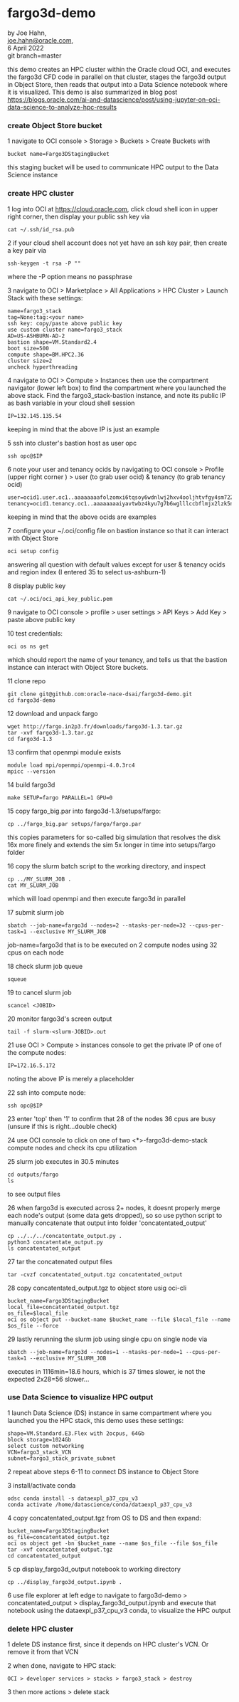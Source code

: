 # fargo3d-demo


by Joe Hahn,<br />
joe.hahn@oracle.com,<br />
6 April 2022<br />
git branch=master

this demo creates an HPC cluster within the Oracle cloud OCI, and executes the fargo3d CFD code in parallel on that cluster, stages the fargo3d output in
Object Store, then reads that output into a Data Science notebook where it is visualized. This demo is also summarized in blog post
https://blogs.oracle.com/ai-and-datascience/post/using-jupyter-on-oci-data-science-to-analyze-hpc-results


### create Object Store bucket

1 navigate to OCI console > Storage > Buckets > Create Buckets with

    bucket name=Fargo3DStagingBucket

this staging bucket will be used to communicate HPC output to the Data Science instance

### create HPC cluster

1 log into OCI at https://cloud.oracle.com, click cloud shell icon in upper right corner, then display your public ssh key via

    cat ~/.ssh/id_rsa.pub

2 if your cloud shell account does not yet have an ssh key pair, then create a key pair via

    ssh-keygen -t rsa -P ""

where the -P option means no passphrase

3 navigate to OCI > Marketplace > All Applications > HPC Cluster > Launch Stack with these settings:

    name=fargo3_stack
    tag=None:tag:<your name>
    ssh key: copy/paste above public key
    use custom cluster name=fargo3_stack
    AD=US-ASHBURN-AD-2
    bastion shape=VM.Standard2.4
    boot size=500
    compute shape=BM.HPC2.36
    cluster size=2
    uncheck hyperthreading

4 navigate to OCI > Compute > Instances then use the compartment navigator (lower left box) to find the compartment
where you launched the above stack. Find the fargo3_stack-bastion instance, and note its public IP as bash variable
in your cloud shell session

    IP=132.145.135.54

keeping in mind that the above IP is just an example

5 ssh into cluster's bastion host as user opc 

    ssh opc@$IP

6  note your user and tenancy ocids by navigating to 
OCI console > Profile (upper right corner ) > user (to grab user ocid) & tenancy (to grab tenancy ocid)

    user=ocid1.user.oc1..aaaaaaaafolzomxi6tqsoy6wdnlwj2hxv4ooljhtvfgy4sm722iwxaakgqqq
    tenancy=ocid1.tenancy.oc1..aaaaaaaaiyavtwbz4kyu7g7b6wglllccbflmjx2lzk5nwpbme44mv54xu7dq

keeping in mind that the above ocids are examples

7 configure your ~/.oci/config file on bastion instance so that it can interact with Object Store

    oci setup config

answering all question with default values except for user & tenancy ocids and region index (I entered 35 to select us-ashburn-1)

8 display public key

    cat ~/.oci/oci_api_key_public.pem

9 navigate to OCI console > profile > user settings > API Keys > Add Key > paste above public key

10 test credentials:

    oci os ns get

which should report the name of your tenancy, and tells us that the bastion instance can interact with Object Store buckets.

11 clone repo

    git clone git@github.com:oracle-nace-dsai/fargo3d-demo.git
    cd fargo3d-demo

12 download and unpack fargo

    wget http://fargo.in2p3.fr/downloads/fargo3d-1.3.tar.gz
    tar -xvf fargo3d-1.3.tar.gz
    cd fargo3d-1.3

13 confirm that openmpi module exists

    module load mpi/openmpi/openmpi-4.0.3rc4
    mpicc --version

14 build fargo3d 

    make SETUP=fargo PARALLEL=1 GPU=0

15 copy fargo_big.par into fargo3d-1.3/setups/fargo:

    cp ../fargo_big.par setups/fargo/fargo.par

this copies parameters for so-called big simulation that resolves the disk 16x more finely
and extends the sim 5x longer in time into setups/fargo folder

16 copy the slurm batch script to the working directory, and inspect

    cp ../MY_SLURM_JOB .
    cat MY_SLURM_JOB

which will load openmpi and then execute fargo3d in parallel

17 submit slurm job

    sbatch --job-name=fargo3d --nodes=2 --ntasks-per-node=32 --cpus-per-task=1 --exclusive MY_SLURM_JOB

job-name=fargo3d that is to be executed on 2 compute nodes using 32 cpus on each node

18 check slurm job queue

    squeue

19 to cancel slurm job

    scancel <JOBID>

20 monitor fargo3d's screen output

    tail -f slurm-<slurm-JOBID>.out

21 use OCI > Compute > instances console to get the private IP of one of the compute nodes:

    IP=172.16.5.172

noting the above IP is merely a placeholder

22 ssh into compute node:

    ssh opc@$IP

23 enter 'top' then '1' to confirm that 28 of the nodes 36 cpus are busy (unsure if this is right...double check)

24 use OCI console to click on one of two <*>-fargo3d-demo-stack compute nodes and check its cpu utilization 

25 slurm job executes in 30.5 minutes

    cd outputs/fargo
    ls

to see output files

26 when fargo3d is executed across 2+ nodes, it doesnt properly merge each node's output (some data gets dropped), so 
so use python script to manually concatenate that output into folder 'concatentated_output'

    cp ../../../concatentate_output.py .
    python3 concatentate_output.py
    ls concatentated_output

27 tar the concatenated output files

    tar -cvzf concatentated_output.tgz concatentated_output

28 copy concatentated_output.tgz to object store usig oci-cli

    bucket_name=Fargo3DStagingBucket
    local_file=concatentated_output.tgz
    os_file=$local_file
    oci os object put --bucket-name $bucket_name --file $local_file --name $os_file --force

29 lastly rerunning the slurm job using single cpu on single node via

    sbatch --job-name=fargo3d --nodes=1 --ntasks-per-node=1 --cpus-per-task=1 --exclusive MY_SLURM_JOB

executes in 1116min=18.6 hours, which is 37 times slower, ie not the expected 2x28=56 slower...


### use Data Science to visualize HPC output

1 launch Data Science (DS) instance in same compartment where you launched you the HPC stack, this demo uses these settings:

    shape=VM.Standard.E3.Flex with 2ocpus, 64Gb
    block storage=1024Gb
    select custom networking
    VCN=fargo3_stack_VCN
    subnet=fargo3_stack_private_subnet

2  repeat above steps 6-11 to connect DS instance to Object Store 

3 install/activate conda

    odsc conda install -s dataexpl_p37_cpu_v3
    conda activate /home/datascience/conda/dataexpl_p37_cpu_v3

4 copy concatentated_output.tgz from OS to DS and then expand:

    bucket_name=Fargo3DStagingBucket
    os_file=concatentated_output.tgz
    oci os object get -bn $bucket_name --name $os_file --file $os_file
    tar -xvf concatentated_output.tgz
    cd concatentated_output

5 cp display_fargo3d_output notebook to working directory

    cp ../display_fargo3d_output.ipynb .

6 use file explorer at left edge to navigate to fargo3d-demo > concatentated_output > display_fargo3d_output.ipynb
and execute that notebook using the dataexpl_p37_cpu_v3 conda, to visualize the HPC output


### delete HPC cluster

1 delete DS instance first, since it depends on HPC cluster's VCN. Or remove it from that VCN

2 when done, navigate to HPC stack:

    OCI > developer services > stacks > fargo3_stack > destroy

3 then more actions > delete stack


